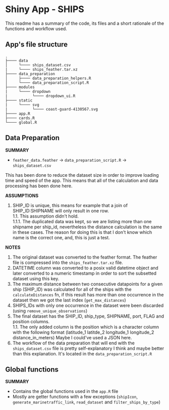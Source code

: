 # Shiny App - SHIPS
This readme has a summary of the code, its files and a short rationale of the functions and workflow used. 

## App's file structure

    .  
    ├──── data  
    │     └──── ships_dataset.csv  
    |     └──── ships_feather.tar.xz
    ├──── data_preparation  
    │     ├──── data_preparation_helpers.R  
    │     └──── data_preparation_script.R  
    ├──── modules  
    |     └──── dropdown  
    |           └──── dropdown_ui.R
    ├──── static
    |     └──── svg
    |           └──── coast-guard-4130567.svg 
    ├──── app.R  
    ├──── cards.R  
    └──── global.R  

## Data Preparation
  
**SUMMARY**  
* `feather_data.feather` -> `data_preparation_script.R` -> `ships_dataset.csv`  
  
This has been done to reduce the dataset size in order to improve loading time and speed of the app. This means that all of the calculation and data processing has been done here.  
  
**ASSUMPTIONS**  
1. SHIP_ID is unique, this means for example that a join of SHIP_ID:SHIPNAME will only result in one row.  
  1.1. This assumption didn't hold.  
    1.1.1. The duplicated data was kept, so we are listing more than one shipname per ship_id, nevertheless the distance calculation is the same in these cases. The reason for doing this is that I don't know which name is the correct one, and, this is just a test.  
  
**NOTES**  
1. The original dataset was converted to the feather format. The feather file is compressed into the `ships_feather.tar.xz` file. 
1. DATETIME column was converted to a posix valid datetime object and later converted to a numeric timestamp in order to sort the subsetted dataset using this key.
1. The maximum distance between two consecutive datapoints for a given ship (SHIP_ID) was calculated for all of the ships with the `calculateDistances` fn, if this result has more than one occurrence in the dataset then we got the last index (`get_max_distances`) 
1. SHIPS_IDs with only one occurrence in the dataset were been discarded (using `remove_unique_observations`) 
1. The final dataset has the SHIP_ID, ship_type, SHIPNAME, port, FLAG and position columns.  
  1.1. The only added column is the position which is a character column with the following format (latitude_1 latitde_2 longitude_1 longitude_2 distance_in_meters) Maybe I could've used a JSON here.
1. The workflow of the data preparation that will end with the `ships_dataset.csv` file is pretty self-explanatory I think and maybe better than this explanation. It's located in the `data_preparation_script.R`  


 ## Global functions
   
 **SUMMARY**
 * Contains the global functions used in the `app.R` file  
 * Mostly are getter functions with a few exceptions (`shipIcon`, `generate_marinetraffic_link`, `read_dataset` and `filter_ships_by_type`)
